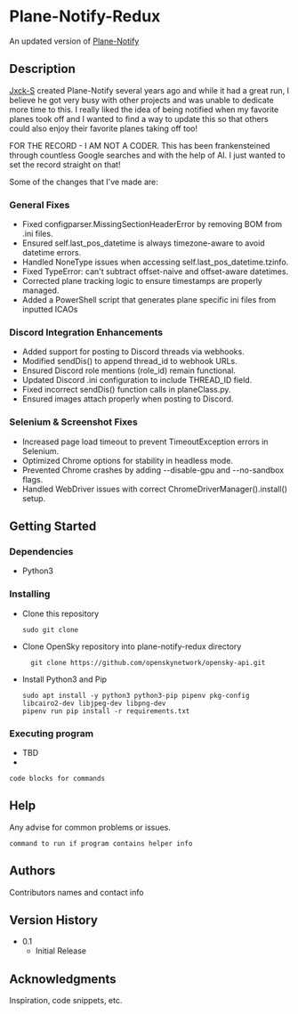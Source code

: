 # Plane-Notify-Redux

An updated version of [Plane-Notify](https://github.com/Jxck-S/plane-notify)

## Description

[Jxck-S](https://github.com/Jxck-S) created Plane-Notify several years ago and while it had a great run, I believe he got very busy with other projects and was unable to dedicate more time to this. I really liked the idea of being notified when my favorite planes took off and I wanted to find a way to update this so that others could also enjoy their favorite planes taking off too! 

FOR THE RECORD - I AM NOT A CODER. This has been frankensteined through countless Google searches and with the help of AI. I just wanted to set the record straight on that!

Some of the changes that I've made are:
### General Fixes
* Fixed configparser.MissingSectionHeaderError by removing BOM from .ini files.
* Ensured self.last_pos_datetime is always timezone-aware to avoid datetime errors.
* Handled NoneType issues when accessing self.last_pos_datetime.tzinfo.
* Fixed TypeError: can't subtract offset-naive and offset-aware datetimes.
* Corrected plane tracking logic to ensure timestamps are properly managed.
* Added a PowerShell script that generates plane specific ini files from inputted ICAOs
### Discord Integration Enhancements
* Added support for posting to Discord threads via webhooks.
* Modified sendDis() to append thread_id to webhook URLs.
* Ensured Discord role mentions (role_id) remain functional.
* Updated Discord .ini configuration to include THREAD_ID field.
* Fixed incorrect sendDis() function calls in planeClass.py.
* Ensured images attach properly when posting to Discord.
### Selenium & Screenshot Fixes
* Increased page load timeout to prevent TimeoutException errors in Selenium.
* Optimized Chrome options for stability in headless mode.
* Prevented Chrome crashes by adding --disable-gpu and --no-sandbox flags.
* Handled WebDriver issues with correct ChromeDriverManager().install() setup.

## Getting Started

### Dependencies

* Python3

### Installing

* Clone this repository
  ```
  sudo git clone 
  ```
* Clone OpenSky repository into plane-notify-redux directory
  ```
    git clone https://github.com/openskynetwork/opensky-api.git
  ```
* Install Python3 and Pip
  ```
  sudo apt install -y python3 python3-pip pipenv pkg-config libcairo2-dev libjpeg-dev libpng-dev
  pipenv run pip install -r requirements.txt
  ```

### Executing program

* TBD
* 
```
code blocks for commands
```

## Help

Any advise for common problems or issues.
```
command to run if program contains helper info
```

## Authors

Contributors names and contact info


## Version History

* 0.1
    * Initial Release

## Acknowledgments

Inspiration, code snippets, etc.
